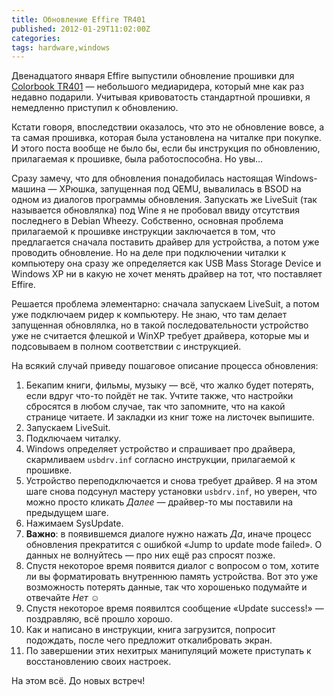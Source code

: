```yaml
---
title: Обновление Effire TR401
published: 2012-01-29T11:02:00Z
categories: 
tags: hardware,windows
---
```


Двенадцатого января Effire выпустили обновление прошивки для <a href='http://effire.ru/catalogue/ebooks/colorbook_tr401/'>Colorbook TR401</a> — небольшого медиаридера, который мне как раз недавно подарили. Учитывая кривоватость стандартной прошивки, я немедленно приступил к обновлению.

Кстати говоря, впоследствии оказалось, что это не обновление вовсе, а та самая прошивка, которая была установлена на читалке при покупке. И этого поста вообще не было бы, если бы инструкция по обновлению, прилагаемая к прошивке, была работоспособна. Но увы…

Сразу замечу, что для обновления понадобилась настоящая Windows-машина — XPюшка, запущенная под QEMU, вывалилась в BSOD на одном из диалогов программы обновления. Запускать же LiveSuit (так называется обновлялка) под Wine я не пробовал ввиду отсутствия последнего в Debian Wheezy.
<a name='more'></a>
Собственно, основная проблема прилагаемой к прошивке инструкции заключается в том, что предлагается сначала поставить драйвер для устройства, а потом уже проводить обновление. Но на деле при подключении читалки к компьютеру она сразу же определяется как USB Mass Storage Device и Windows XP ни в какую не хочет менять драйвер на тот, что поставляет Effire.

Решается проблема элементарно: сначала запускаем LiveSuit, а потом уже подключаем ридер к компьютеру. Не знаю, что там делает запущенная обновлялка, но в такой последовательности устройство уже не считается флешкой и WinXP требует драйвера, которые мы и подсовываем в полном соответствии с инструкцией.

На всякий случай приведу пошаговое описание процесса обновления:<ol><li>Бекапим книги, фильмы, музыку — всё, что жалко будет потерять, если вдруг что-то пойдёт не так. Учтите также, что настройки сбросятся в любом случае, так что запомните, что на какой странице читаете. И закладки из книг тоже на листочек выпишите.</li><li>Запускаем LiveSuit.</li><li>Подключаем читалку.</li><li>Windows определяет устройство и спрашивает про драйвера, скармливаем <code>usbdrv.inf</code> согласно инструкции, прилагаемой к прошивке.</li><li>Устройство переподключается и снова требует драйвер. Я на этом шаге снова подсунул мастеру установки <code>usbdrv.inf</code>, но уверен, что можно просто кликать <i>Далее</i> — драйвер-то мы поставили на предыдущем шаге.</li><li>Нажимаем SysUpdate.</li><li><b>Важно</b>: в появившемся диалоге нужно нажать <i>Да</i>, иначе процесс обновления прекратится с ошибкой «Jump to update mode failed». О данных не волнуйтесь — про них ещё раз спросят позже.</li><li>Спустя некоторое время появится диалог с вопросом о том, хотите ли вы форматировать внутреннюю память устройства. Вот это уже возможность потерять данные, так что хорошенько подумайте и отвечайте <i>Нет</i> ☺</li><li>Спустя некоторое время появилтся сообщение «Update success!» — поздравляю, всё прошло хорошо.</li><li>Как и написано в инструкции, книга загрузится, попросит подождать, после чего предложит откалибровать экран.</li><li>По завершении этих нехитрых манипуляций можете приступать к восстановлению своих настроек.</li></ol>На этом всё. До новых встреч!

